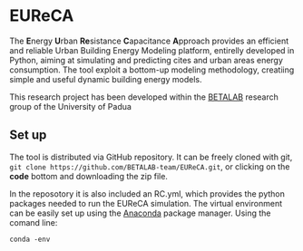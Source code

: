 # EUReCA

The **E**nergy **U**rban **Re**sistance **C**apacitance **A**pproach provides an efficient and reliable Urban Building Energy Modeling platform, entirelly developed in Python, aiming at simulating and predicting cites and urban areas energy consumption. The tool exploit a bottom-up modeling methodology, creatiing simple and useful dynamic building energy models.

This research project has been developed within the [BETALAB](https://research.dii.unipd.it/betalab/) research group of the University of Padua

## Set up
The tool is distributed via GitHub repository. It can be freely cloned with git, `git clone https://github.com/BETALAB-team/EUReCA.git`, or clicking on the **code** bottom and downloading the zip file.

In the reposotory it is also included an RC.yml, which provides the python packages needed to run the EUReCA simulation. The virtual environment can be easily set up using the [Anaconda](https://www.anaconda.com/) package manager. Using the comand line: 
```
conda -env 
```
